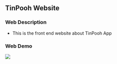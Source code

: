 ## TinPooh Website

### Web Description
* This is the front end website about TinPooh App
### Web Demo
<img src="http://g.recordit.co/Dl2HK7qSw1.gif">
